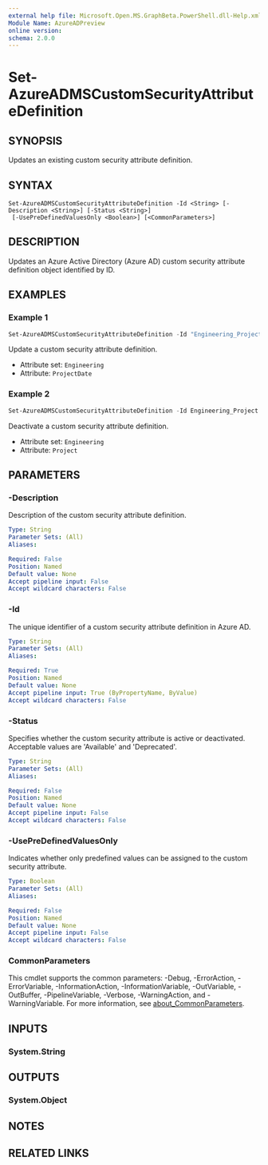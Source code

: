 ```yaml
---
external help file: Microsoft.Open.MS.GraphBeta.PowerShell.dll-Help.xml
Module Name: AzureADPreview
online version:
schema: 2.0.0
---
```


# Set-AzureADMSCustomSecurityAttributeDefinition

## SYNOPSIS
Updates an existing custom security attribute definition.

## SYNTAX

```
Set-AzureADMSCustomSecurityAttributeDefinition -Id <String> [-Description <String>] [-Status <String>]
 [-UsePreDefinedValuesOnly <Boolean>] [<CommonParameters>]
```

## DESCRIPTION
Updates an Azure Active Directory (Azure AD) custom security attribute definition object identified by ID.

## EXAMPLES

### Example 1
```powershell
Set-AzureADMSCustomSecurityAttributeDefinition -Id "Engineering_ProjectDate" -Description "Target completion date (YYYY/MM/DD)"
```

Update a custom security attribute definition.

- Attribute set: `Engineering`
- Attribute: `ProjectDate`

### Example 2
```powershell
Set-AzureADMSCustomSecurityAttributeDefinition -Id Engineering_Project -Status "Deprecated"
```

Deactivate a custom security attribute definition.

- Attribute set: `Engineering`
- Attribute: `Project`

## PARAMETERS

### -Description
Description of the custom security attribute definition.

```yaml
Type: String
Parameter Sets: (All)
Aliases:

Required: False
Position: Named
Default value: None
Accept pipeline input: False
Accept wildcard characters: False
```

### -Id
The unique identifier of a custom security attribute definition in Azure AD.

```yaml
Type: String
Parameter Sets: (All)
Aliases:

Required: True
Position: Named
Default value: None
Accept pipeline input: True (ByPropertyName, ByValue)
Accept wildcard characters: False
```

### -Status
Specifies whether the custom security attribute is active or deactivated. Acceptable values are 'Available' and 'Deprecated'.

```yaml
Type: String
Parameter Sets: (All)
Aliases:

Required: False
Position: Named
Default value: None
Accept pipeline input: False
Accept wildcard characters: False
```

### -UsePreDefinedValuesOnly
Indicates whether only predefined values can be assigned to the custom security attribute.

```yaml
Type: Boolean
Parameter Sets: (All)
Aliases:

Required: False
Position: Named
Default value: None
Accept pipeline input: False
Accept wildcard characters: False
```

### CommonParameters
This cmdlet supports the common parameters: -Debug, -ErrorAction, -ErrorVariable, -InformationAction, -InformationVariable, -OutVariable, -OutBuffer, -PipelineVariable, -Verbose, -WarningAction, and -WarningVariable. For more information, see [about_CommonParameters](http://go.microsoft.com/fwlink/?LinkID=113216).

## INPUTS

### System.String

## OUTPUTS

### System.Object
## NOTES

## RELATED LINKS

